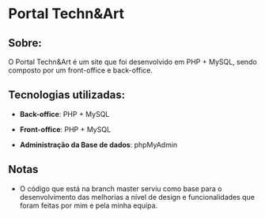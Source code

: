 # Portal Techn&Art  
## Sobre:
O Portal Techn&Art é um site que foi desenvolvido em PHP + MySQL, sendo composto por um front-office e back-office.


## Tecnologias utilizadas:
- **Back-office**: PHP + MySQL

- **Front-office**: PHP + MySQL

- **Administração da Base de dados**: phpMyAdmin 


## Notas
- O código que está na branch master serviu como base para o desenvolvimento das melhorias a nível de design e funcionalidades que foram feitas por mim e pela minha equipa.

